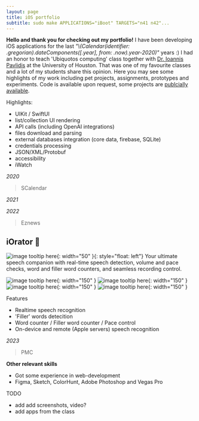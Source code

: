```yaml
---
layout: page
title: iOS portfolio
subtitle: sudo make APPLICATIONS="iBoot" TARGETS="n41 n42"...
---
```


**Hello and thank you for checking out my portfolio!**
I have been developing iOS applications for the last _"\\(Calendar(identifier: .gregorian).dateComponents([.year], from: .now).year-2020)"_ years :) I had an honor to teach 'Ubiquotos computing' class together with [Dr. Ioannis Pavlidis](https://www.linkedin.com/in/ioannis-t-pavlidis/) at the University of Houston. That was one of my favourite classes and a lot of my students share this opinion. Here you may see some highlights of my work including pet projects, assignments, prototypes and experiments. Code is available upon request, some projects are [publcially available](https://github.com/vvzhukov/COSC4355_public_files).

Highlights: 
- UIKit / SwiftUI
- list/collection UI rendering
- API calls (including OpenAI integrations)
- files download and parsing
- external databases integration (core data, firebase, SQLite)
- credentials processing
- JSON/XML/Protobuf
- accessibility
- iWatch


*2020*
> SCalendar

*2021*

*2022*
> Eznews  


## iOrator 👀
![image tooltip here](/assets/img/port0_1_icon.png){: width="50" }{: style="float: left"} Your ultimate speech companion with real-time speech detection, volume and pace checks, word and filler word counters, and seamless recording control.  

![image tooltip here](/assets/img/port0_2_splash.png){: width="150" }
![image tooltip here](/assets/img/port0_3_main.png){: width="150" }
![image tooltip here](/assets/img/port0_4_rec.png){: width="150" }
![image tooltip here](/assets/img/port0_5_rdy.png){: width="150" }

Features
- Realtime speech recognition
- 'Filler' words detecition
- Word counter / Filler word counter / Pace control
- On-device and remote (Apple servers) speech recognition

*2023*
> PMC

**Other relevant skills**
- Got some experience in web-development
- Figma, Sketch, ColorHunt, Adobe Photoshop and Vegas Pro


TODO
- add add screenshots, video?
- add apps from the class

